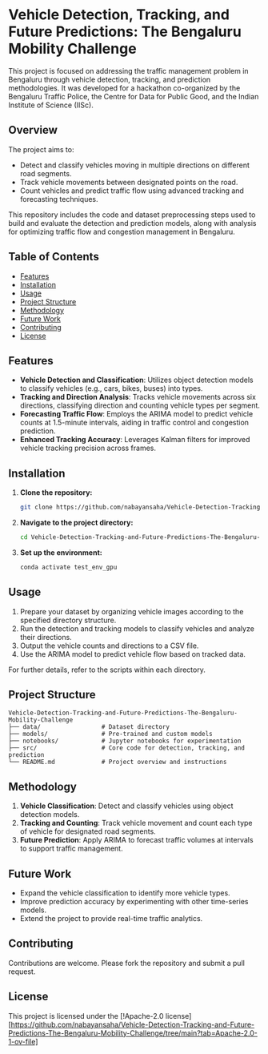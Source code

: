 # Vehicle Detection, Tracking, and Future Predictions: The Bengaluru Mobility Challenge

This project is focused on addressing the traffic management problem in Bengaluru through vehicle detection, tracking, and prediction methodologies. It was developed for a hackathon co-organized by the Bengaluru Traffic Police, the Centre for Data for Public Good, and the Indian Institute of Science (IISc).

## Overview

The project aims to:

- Detect and classify vehicles moving in multiple directions on different road segments.
- Track vehicle movements between designated points on the road.
- Count vehicles and predict traffic flow using advanced tracking and forecasting techniques.

This repository includes the code and dataset preprocessing steps used to build and evaluate the detection and prediction models, along with analysis for optimizing traffic flow and congestion management in Bengaluru.

## Table of Contents

- [Features](#features)
- [Installation](#installation)
- [Usage](#usage)
- [Project Structure](#project-structure)
- [Methodology](#methodology)
- [Future Work](#future-work)
- [Contributing](#contributing)
- [License](#license)

## Features

- **Vehicle Detection and Classification**: Utilizes object detection models to classify vehicles (e.g., cars, bikes, buses) into types.
- **Tracking and Direction Analysis**: Tracks vehicle movements across six directions, classifying direction and counting vehicle types per segment.
- **Forecasting Traffic Flow**: Employs the ARIMA model to predict vehicle counts at 1.5-minute intervals, aiding in traffic control and congestion prediction.
- **Enhanced Tracking Accuracy**: Leverages Kalman filters for improved vehicle tracking precision across frames.

## Installation

1. **Clone the repository:**

    ```sh
    git clone https://github.com/nabayansaha/Vehicle-Detection-Tracking-and-Future-Predictions-The-Bengaluru-Mobility-Challenge.git
    ```

2. **Navigate to the project directory:**

    ```sh
    cd Vehicle-Detection-Tracking-and-Future-Predictions-The-Bengaluru-Mobility-Challenge
    ```

3. **Set up the environment:**

    ```sh
    conda activate test_env_gpu
    ```

## Usage

1. Prepare your dataset by organizing vehicle images according to the specified directory structure.
2. Run the detection and tracking models to classify vehicles and analyze their directions.
3. Output the vehicle counts and directions to a CSV file.
4. Use the ARIMA model to predict vehicle flow based on tracked data.

For further details, refer to the scripts within each directory.

## Project Structure

```plaintext
Vehicle-Detection-Tracking-and-Future-Predictions-The-Bengaluru-Mobility-Challenge
├── data/                 # Dataset directory
├── models/               # Pre-trained and custom models
├── notebooks/            # Jupyter notebooks for experimentation
├── src/                  # Core code for detection, tracking, and prediction
└── README.md             # Project overview and instructions
```

## Methodology

1. **Vehicle Classification**: Detect and classify vehicles using object detection models.
2. **Tracking and Counting**: Track vehicle movement and count each type of vehicle for designated road segments.
3. **Future Prediction**: Apply ARIMA to forecast traffic volumes at intervals to support traffic management.

## Future Work

- Expand the vehicle classification to identify more vehicle types.
- Improve prediction accuracy by experimenting with other time-series models.
- Extend the project to provide real-time traffic analytics.

## Contributing

Contributions are welcome. Please fork the repository and submit a pull request.

## License

This project is licensed under the [!Apache-2.0 license][https://github.com/nabayansaha/Vehicle-Detection-Tracking-and-Future-Predictions-The-Bengaluru-Mobility-Challenge/tree/main?tab=Apache-2.0-1-ov-file]
